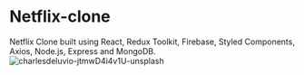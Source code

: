 # Netflix-clone

Netflix Clone built using React, Redux Toolkit, Firebase, Styled Components, Axios, Node.js, Express and MongoDB.
![charlesdeluvio-jtmwD4i4v1U-unsplash](https://user-images.githubusercontent.com/43754676/208232971-fa707881-a52c-40d7-b8f0-892de8248d3e.jpg)

